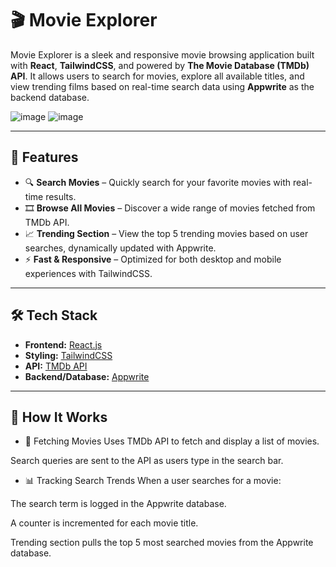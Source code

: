 # 🎬 Movie Explorer

Movie Explorer is a sleek and responsive movie browsing application built with **React**, **TailwindCSS**, and powered by **The Movie Database (TMDb) API**. It allows users to search for movies, explore all available titles, and view trending films based on real-time search data using **Appwrite** as the backend database.

![image](https://github.com/user-attachments/assets/e5924a53-9dc4-49e8-9ff1-22b2b930a7a4)
![image](https://github.com/user-attachments/assets/8049986a-2d13-405f-9dea-94c3eb458f8d)

---

## 🚀 Features

- 🔍 **Search Movies** – Quickly search for your favorite movies with real-time results.
- 🎞️ **Browse All Movies** – Discover a wide range of movies fetched from TMDb API.
- 📈 **Trending Section** – View the top 5 trending movies based on user searches, dynamically updated with Appwrite.
- ⚡ **Fast & Responsive** – Optimized for both desktop and mobile experiences with TailwindCSS.

---

## 🛠️ Tech Stack

- **Frontend:** [React.js](https://reactjs.org/)
- **Styling:** [TailwindCSS](https://tailwindcss.com/)
- **API:** [TMDb API](https://developer.themoviedb.org/docs)
- **Backend/Database:** [Appwrite](https://appwrite.io/)

---

## 🧠 How It Works
- 🔄 Fetching Movies
Uses TMDb API to fetch and display a list of movies.

Search queries are sent to the API as users type in the search bar.

- 📊 Tracking Search Trends
When a user searches for a movie:

The search term is logged in the Appwrite database.

A counter is incremented for each movie title.



Trending section pulls the top 5 most searched movies from the Appwrite database.
